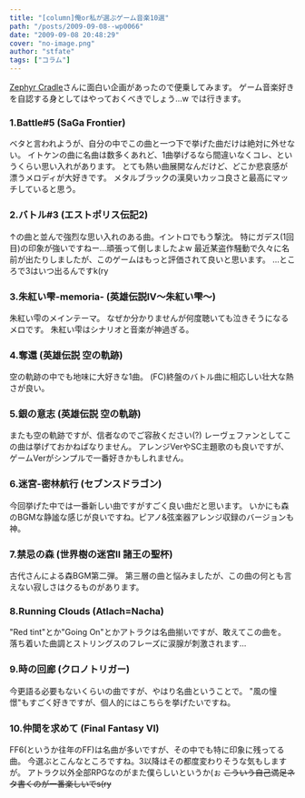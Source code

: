 ```yaml
---
title: "[column]俺or私が選ぶゲーム音楽10選"
path: "/posts/2009-09-08--wp0066"
date: "2009-09-08 20:48:29"
cover: "no-image.png"
author: "stfate"
tags: ["コラム"]
---
```



<a href="http://www.zephyr-cradle.info/diary/?date=20090907#p01" target="_blank">Zephyr Cradle</a>さんに面白い企画があったので便乗してみます。
ゲーム音楽好きを自認する身としてはやっておくべきでしょう…w
では行きます。

<h3>1.Battle#5 (SaGa Frontier)</h3>
ベタと言われようが、自分の中でこの曲と一つ下で挙げた曲だけは絶対に外せない。
イトケンの曲に名曲は数多くあれど、1曲挙げるなら間違いなくコレ、というくらい思い入れがあります。
とても熱い曲展開なんだけど、どこか悲哀感が漂うメロディが大好きです。
メタルブラックの漢臭いカッコ良さと最高にマッチしていると思う。

<h3>2.バトル#3 (エストポリス伝記2)</h3>
↑の曲と並んで強烈な思い入れのある曲。イントロでもう撃沈。
特にガデス(1回目)の印象が強いですねー…頑張って倒しましたよw
最近某盗作騒動で久々に名前が出たりしましたが、このゲームはもっと評価されて良いと思います。
…ところで3はいつ出るんですk(ry

<h3>3.朱紅い雫-memoria- (英雄伝説Ⅳ～朱紅い雫～)</h3>
朱紅い雫のメインテーマ。
なぜか分かりませんが何度聴いても泣きそうになるメロです。
朱紅い雫はシナリオと音楽が神過ぎる。

<h3>4.奪還 (英雄伝説 空の軌跡)</h3>
空の軌跡の中でも地味に大好きな1曲。
(FC)終盤のバトル曲に相応しい壮大な熱さが良い。

<h3>5.銀の意志 (英雄伝説 空の軌跡)</h3>
またも空の軌跡ですが、信者なのでご容赦ください(?)
レーヴェファンとしてこの曲は挙げておかねばなりません。
アレンジVerやSC主題歌のも良いですが、ゲームVerがシンプルで一番好きかもしれません。

<h3>6.迷宮-密林航行 (セブンスドラゴン)</h3>
今回挙げた中では一番新しい曲ですがすごく良い曲だと思います。
いかにも森のBGMな静謐な感じが良いですね。ピアノ&弦楽器アレンジ収録のバージョンも神。

<h3>7.禁忌の森 (世界樹の迷宮Ⅱ 諸王の聖杯)</h3>
古代さんによる森BGM第二弾。
第三層の曲と悩みましたが、この曲の何とも言えない寂しさはクるものがあります。

<h3>8.Running Clouds (Atlach=Nacha)</h3>
"Red tint"とか"Going On"とかアトラクは名曲揃いですが、敢えてこの曲を。
落ち着いた曲調とストリングスのフレーズに涙腺が刺激されます…

<h3>9.時の回廊 (クロノトリガー)</h3>
今更語る必要もないくらいの曲ですが、やはり名曲ということで。
"風の憧憬"もすごく好きですが、個人的にはこちらを挙げたいですね。

<h3>10.仲間を求めて (Final Fantasy VI)</h3>
FF6(というか往年のFF)は名曲が多いですが、その中でも特に印象に残ってる曲。
今選ぶとこんなところですね。3以降はその都度変わりそうな気もしますが。
アトラク以外全部RPGなのがまた僕らしいというか(ぉ
<del>こういう自己満足ネタ書くのが一番楽しいでs(ry</del>
